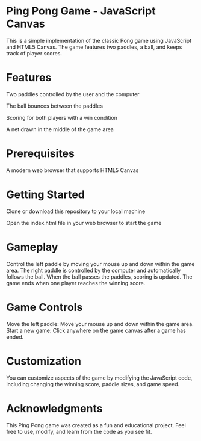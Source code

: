 # Ping Pong Game - JavaScript Canvas

This is a simple implementation of the classic Pong game using JavaScript and HTML5 Canvas. The game features two paddles, a ball, and keeps track of player scores.


# Features

Two paddles controlled by the user and the computer

The ball bounces between the paddles

Scoring for both players with a win condition

A net drawn in the middle of the game area

# Prerequisites

A modern web browser that supports HTML5 Canvas

# Getting Started

Clone or download this repository to your local machine

Open the index.html file in your web browser to start the game

# Gameplay

Control the left paddle by moving your mouse up and down within the game area.
The right paddle is controlled by the computer and automatically follows the ball.
When the ball passes the paddles, scoring is updated.
The game ends when one player reaches the winning score.

# Game Controls

Move the left paddle: Move your mouse up and down within the game area.
Start a new game: Click anywhere on the game canvas after a game has ended.

# Customization
You can customize aspects of the game by modifying the JavaScript code, including changing the winning score, paddle sizes, and game speed.

# Acknowledgments

This PIng Pong game was created as a fun and educational project. Feel free to use, modify, and learn from the code as you see fit.






